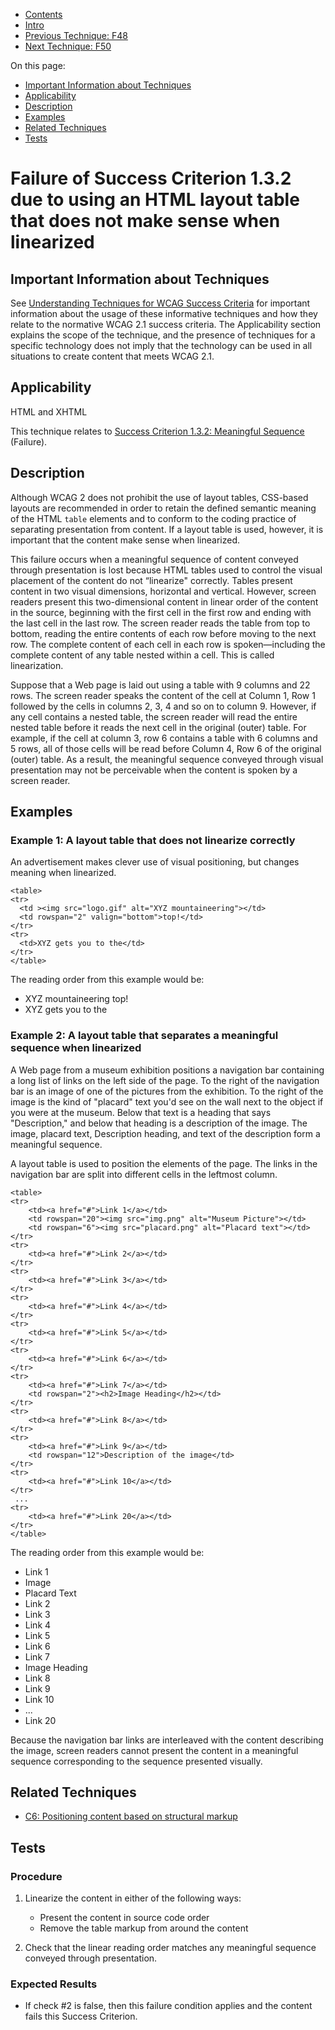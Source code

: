-   [Contents](https://www.w3.org/WAI/WCAG21/Techniques/#techniques "Table of Contents")
-   [Intro](https://www.w3.org/WAI/WCAG21/Techniques/#introduction "Introduction to Techniques")
-   [Previous Technique: F48](F48)
-   [Next Technique: F50](F50)

On this page:

-   [Important Information about Techniques](#important-information)
-   [Applicability](#applicability)
-   [Description](#description)
-   [Examples](#examples)
-   [Related Techniques](#related)
-   [Tests](#tests)

Failure of Success Criterion 1.3.2 due to using an HTML layout table that does not make sense when linearized
=============================================================================================================

Important Information about Techniques
--------------------------------------

See [Understanding Techniques for WCAG Success Criteria](https://www.w3.org/WAI/WCAG21/Understanding/understanding-techniques) for important information about the usage of these informative techniques and how they relate to the normative WCAG 2.1 success criteria. The Applicability section explains the scope of the technique, and the presence of techniques for a specific technology does not imply that the technology can be used in all situations to create content that meets WCAG 2.1.

Applicability
-------------

HTML and XHTML

This technique relates to [Success Criterion 1.3.2: Meaningful Sequence](https://www.w3.org/WAI/WCAG21/Understanding/meaningful-sequence) (Failure).

Description
-----------

Although WCAG 2 does not prohibit the use of layout tables, CSS-based layouts are recommended in order to retain the defined semantic meaning of the HTML `table` elements and to conform to the coding practice of separating presentation from content. If a layout table is used, however, it is important that the content make sense when linearized.

This failure occurs when a meaningful sequence of content conveyed through presentation is lost because HTML tables used to control the visual placement of the content do not “linearize" correctly. Tables present content in two visual dimensions, horizontal and vertical. However, screen readers present this two-dimensional content in linear order of the content in the source, beginning with the first cell in the first row and ending with the last cell in the last row. The screen reader reads the table from top to bottom, reading the entire contents of each row before moving to the next row. The complete content of each cell in each row is spoken—including the complete content of any table nested within a cell. This is called linearization.

Suppose that a Web page is laid out using a table with 9 columns and 22 rows. The screen reader speaks the content of the cell at Column 1, Row 1 followed by the cells in columns 2, 3, 4 and so on to column 9. However, if any cell contains a nested table, the screen reader will read the entire nested table before it reads the next cell in the original (outer) table. For example, if the cell at column 3, row 6 contains a table with 6 columns and 5 rows, all of those cells will be read before Column 4, Row 6 of the original (outer) table. As a result, the meaningful sequence conveyed through visual presentation may not be perceivable when the content is spoken by a screen reader.

Examples
--------

### Example 1: A layout table that does not linearize correctly

An advertisement makes clever use of visual positioning, but changes meaning when linearized.

    <table>
    <tr>
      <td ><img src="logo.gif" alt="XYZ mountaineering"></td>
      <td rowspan="2" valign="bottom">top!</td>
    </tr>
    <tr>
      <td>XYZ gets you to the</td>
    </tr>
    </table>

The reading order from this example would be:

-   XYZ mountaineering top!
-   XYZ gets you to the

### Example 2: A layout table that separates a meaningful sequence when linearized

A Web page from a museum exhibition positions a navigation bar containing a long list of links on the left side of the page. To the right of the navigation bar is an image of one of the pictures from the exhibition. To the right of the image is the kind of "placard" text you'd see on the wall next to the object if you were at the museum. Below that text is a heading that says "Description," and below that heading is a description of the image. The image, placard text, Description heading, and text of the description form a meaningful sequence.

A layout table is used to position the elements of the page. The links in the navigation bar are split into different cells in the leftmost column.

    <table>
    <tr>
        <td><a href="#">Link 1</a></td>
        <td rowspan="20"><img src="img.png" alt="Museum Picture"></td>
        <td rowspan="6"><img src="placard.png" alt="Placard text"></td> 
    </tr> 
    <tr>
        <td><a href="#">Link 2</a></td>
    </tr>
    <tr>
        <td><a href="#">Link 3</a></td>
    </tr>
    <tr>
        <td><a href="#">Link 4</a></td>
    </tr>
    <tr>
        <td><a href="#">Link 5</a></td>
    </tr>
    <tr>
        <td><a href="#">Link 6</a></td>
    </tr>
    <tr>
        <td><a href="#">Link 7</a></td>
        <td rowspan="2"><h2>Image Heading</h2></td> 
    </tr> 
    <tr>
        <td><a href="#">Link 8</a></td>
    </tr>
    <tr>
        <td><a href="#">Link 9</a></td>
        <td rowspan="12">Description of the image</td> 
    </tr> 
    <tr>
        <td><a href="#">Link 10</a></td>
    </tr>
     ...
    <tr>
        <td><a href="#">Link 20</a></td>
    </tr>
    </table>

The reading order from this example would be:

-   Link 1
-   Image
-   Placard Text
-   Link 2
-   Link 3
-   Link 4
-   Link 5
-   Link 6
-   Link 7
-   Image Heading
-   Link 8
-   Link 9
-   Link 10
-   ...
-   Link 20

Because the navigation bar links are interleaved with the content describing the image, screen readers cannot present the content in a meaningful sequence corresponding to the sequence presented visually.

Related Techniques
------------------

-   [C6: Positioning content based on structural markup](https://www.w3.org/WAI/WCAG21/Techniques/css/C6)

Tests
-----

### Procedure

1.  Linearize the content in either of the following ways:

    -   Present the content in source code order
    -   Remove the table markup from around the content

2.  Check that the linear reading order matches any meaningful sequence conveyed through presentation.

### Expected Results

-   If check \#2 is false, then this failure condition applies and the content fails this Success Criterion.
